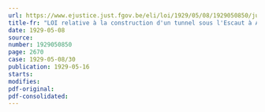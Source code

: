 ```yaml
---
url: https://www.ejustice.just.fgov.be/eli/loi/1929/05/08/1929050850/justel
title-fr: "LOI relative à la construction d'un tunnel sous l'Escaut à Anvers et à l'aménagement de la rive gauche"
date: 1929-05-08
source:
number: 1929050850
page: 2670
case: 1929-05-08/30
publication: 1929-05-16
starts:
modifies:
pdf-original:
pdf-consolidated:
---
```


